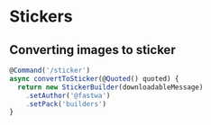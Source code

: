 # Stickers

## Converting images to sticker


```ts
@Command('/sticker')
async convertToSticker(@Quoted() quoted) {
  return new StickerBuilder(downloadableMessage)
    .setAuthor('@fastwa')
    .setPack('builders')
}
```
